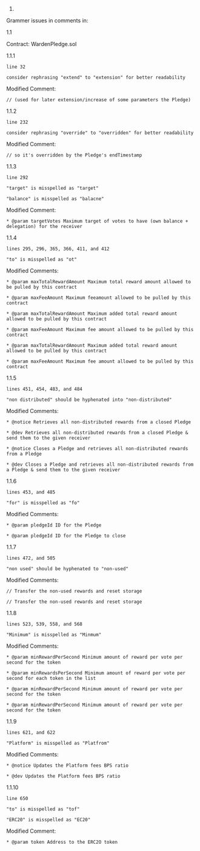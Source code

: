 1.

Grammer issues in comments in:

1.1

Contract: WardenPledge.sol

1.1.1

	line 32

	consider rephrasing "extend" to "extension" for better readability
	
Modified Comment:

	// (used for later extension/increase of some parameters the Pledge)

1.1.2

	line 232

	consider rephrasing "override" to "overridden" for better readability

Modified Comment:

	// so it's overridden by the Pledge's endTimestamp

1.1.3

	line 292

	"target" is misspelled as "target"

	"balance" is misspelled as "balacne"

Modified Comment:

	* @param targetVotes Maximum target of votes to have (own balance + delegation) for the receiver

1.1.4

	lines 295, 296, 365, 366, 411, and 412

	"to" is misspelled as "ot"

Modified Comments:

	* @param maxTotalRewardAmount Maximum total reward amount allowed to be pulled by this contract

	* @param maxFeeAmount Maximum feeamount allowed to be pulled by this contract

	* @param maxTotalRewardAmount Maximum added total reward amount allowed to be pulled by this contract

	* @param maxFeeAmount Maximum fee amount allowed to be pulled by this contract
	
	* @param maxTotalRewardAmount Maximum added total reward amount allowed to be pulled by this contract

	* @param maxFeeAmount Maximum fee amount allowed to be pulled by this contract

1.1.5

	lines 451, 454, 483, and 484

	"non distributed" should be hyphenated into "non-distributed"

Modified Comments:

	* @notice Retrieves all non-distributed rewards from a closed Pledge

	* @dev Retrieves all non-distributed rewards from a closed Pledge & send them to the given receiver

	* @notice Closes a Pledge and retrieves all non-distributed rewards from a Pledge

	* @dev Closes a Pledge and retrieves all non-distributed rewards from a Pledge & send them to the given receiver

1.1.6
	
	lines 453, and 485

	"for" is misspelled as "fo"

Modified Comments:

	* @param pledgeId ID for the Pledge

	* @param pledgeId ID for the Pledge to close

1.1.7

	lines 472, and 505

	"non used" should be hyphenated to "non-used"

Modified Comments:

	// Transfer the non-used rewards and reset storage

	// Transfer the non-used rewards and reset storage

1.1.8

	lines 523, 539, 558, and 568

	"Minimum" is misspelled as "Minmum"

Modified Comments:

	* @param minRewardPerSecond Minimum amount of reward per vote per second for the token

	* @param minRewardsPerSecond Minimum amount of reward per vote per second for each token in the list

	* @param minRewardPerSecond Minimum amount of reward per vote per second for the token

	* @param minRewardPerSecond Minimum amount of reward per vote per second for the token

1.1.9

	lines 621, and 622

	"Platform" is misspelled as "Platfrom"

Modified Comments:

	* @notice Updates the Platform fees BPS ratio

	* @dev Updates the Platform fees BPS ratio

1.1.10

	line 650

	"to" is misspelled as "tof"
	
	"ERC20" is misspelled as "EC20"

Modified Comment:

	* @param token Address to the ERC2O token